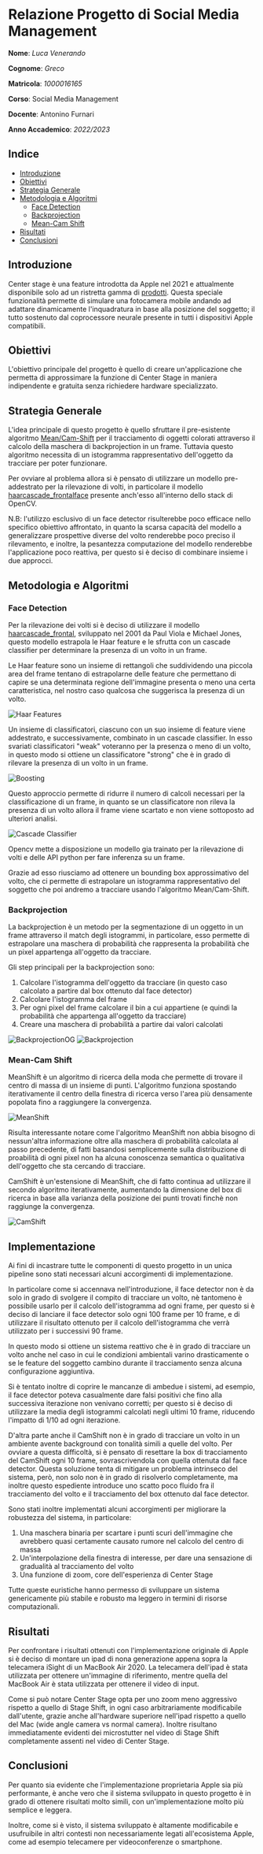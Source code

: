 # Relazione Progetto di Social Media Management

**Nome**: *Luca Venerando*

**Cognome**: *Greco*

**Matricola**: *1000016165*

**Corso**: Social Media Management

**Docente**: Antonino Furnari

**Anno Accademico**: *2022/2023*

## Indice 

* [Introduzione](#introduzione)
* [Obiettivi](#obiettivi)
* [Strategia Generale](#strategia-generale)
* [Metodologia e Algoritmi](#metodologia-e-algoritmi)
    * [Face Detection](#face-detection)
    * [Backprojection](#backprojection)
    * [Mean-Cam Shift](#mean-cam-shift)
* [Risultati](#risultati)
* [Conclusioni](#conclusioni)

## Introduzione

Center stage è una feature introdotta da Apple nel 2021 e attualmente disponibile solo ad un ristretta gamma di [prodotti](https://support.apple.com/en-us/HT212315). Questa speciale funzionalità permette di simulare una fotocamera mobile andando ad adattare dinamicamente l'inquadratura in base alla posizione del soggetto; il tutto sostenuto dal coprocessore neurale presente in tutti i dispositivi Apple compatibili.

## Obiettivi

L'obiettivo principale del progetto è quello di creare un'applicazione che permetta di approssimare la funzione di Center Stage in maniera indipendente e gratuita senza richiedere hardware specializzato. 

## Strategia Generale

L'idea principale di questo progetto è quello sfruttare il pre-esistente algoritmo [Mean/Cam-Shift](https://docs.opencv.org/5.x/d7/d00/tutorial_meanshift.html) per il tracciamento di oggetti colorati attraverso il calcolo della maschera di backprojection in un frame. Tuttavia questo algoritmo necessita di un istogramma rappresentativo dell'oggetto da tracciare per poter funzionare.

Per ovviare al problema allora si è pensato di utilizzare un modello pre-addestrato per la rilevazione di volti, in particolare il modello [haarcascade_frontalface](https://docs.opencv.org/5.x/db/d28/tutorial_cascade_classifier.html) presente anch'esso all'interno dello stack di OpenCV.

N.B: l'utilizzo esclusivo di un face detector risulterebbe poco efficace nello specifico obiettivo affrontato, in quanto la scarsa capacità del modello a generalizzare prospettive diverse del volto renderebbe poco preciso il rilevamento, e inoltre, la pesantezza computazione del modello renderebbe l'applicazione poco reattiva, per questo si è deciso di combinare insieme i due approcci.

## Metodologia e Algoritmi 

### Face Detection

Per la rilevazione dei volti si è deciso di utilizzare il modello [haarcascade_frontal](https://docs.opencv.org/5.x/db/d28/tutorial_cascade_classifier.html), sviluppato nel 2001 da Paul Viola e Michael Jones, questo modello estrapola le Haar feature e le sfrutta con un cascade classifier per determinare la presenza di un volto in un frame.

Le Haar feature sono un insieme di rettangoli che suddividendo una piccola area del frame tentano di estrapolarne delle feature che permettano di capire se una determinata regione dell'immagine presenta o meno una certa caratteristica, nel nostro caso qualcosa che suggerisca la presenza di un volto.


![Haar Features](images/haarfeatures.jpg)

Un insieme di classificatori, ciascuno con un suo insieme di feature viene addestrato, e successivamente, combinato in un cascade classifier. In esso svariati classificatori "weak" voteranno per la presenza o meno di un volto, in questo modo si ottiene un classificatore "strong" che è in grado di rilevare la presenza di un volto in un frame.

![Boosting](images/boosting.jpg)

Questo approccio permette di ridurre il numero di calcoli necessari per la classificazione di un frame, in quanto se un classificatore non rileva la presenza di un volto allora il frame viene scartato e non viene sottoposto ad ulteriori analisi.

![Cascade Classifier](images/cascade.jpg)

Opencv mette a disposizione un modello gia trainato per la rilevazione di volti e delle API python per fare inferenza su un frame. 

Grazie ad esso riusciamo ad ottenere un bounding box approssimativo del volto, che ci permette di estrapolare un istogramma rappresentativo del soggetto che poi andremo a tracciare usando l'algoritmo Mean/Cam-Shift.

### Backprojection

La backprojection è un metodo per la segmentazione di un oggetto in un frame attraverso il match degli istogrammi, in particolare, esso permette di estrapolare una maschera di probabilità che rappresenta la probabilità che un pixel appartenga all'oggetto da tracciare.

Gli step principali per la backprojection sono:

1. Calcolare l'istogramma dell'oggetto da tracciare (in questo caso calcolato a partire dal box ottenuto dal face detector)
2. Calcolare l'istogramma del frame
3. Per ogni pixel del frame calcolare il bin a cui appartiene (e quindi la probabilità che appartenga all'oggetto da tracciare)
4. Creare una maschera di probabilità a partire dai valori calcolati

![BackprojectionOG](images/backprojection_og.jpg)
![Backprojection](images/backprojection.jpg)

### Mean-Cam Shift

MeanShift è un algoritmo di ricerca della moda che permette di trovare il centro di massa di un insieme di punti. L'algoritmo funziona spostando iterativamente il centro della finestra di ricerca verso l'area più densamente popolata fino a raggiungere la convergenza.

![MeanShift](images/meanshift.jpg)

Risulta interessante notare come l'algoritmo MeanShift non abbia bisogno di nessun'altra informazione oltre alla maschera di probabilità calcolata al passo precedente, di fatti basandosi semplicemente sulla distribuzione di proabilità di ogni pixel non ha alcuna conoscenza semantica o qualitativa dell'oggetto che sta cercando di tracciare.

CamShift è un'estensione di MeanShift, che di fatto continua ad utilizzare il secondo algoritmo iterativamente, aumentando la dimensione del box di ricerca in base alla varianza della posizione dei punti trovati finchè non raggiunge la convergenza. 

![CamShift](images/camshift.gif)

## Implementazione

Ai fini di incastrare tutte le componenti di questo progetto in un unica pipeline sono stati necessari alcuni accorgimenti di implementazione.

In particolare come si accennava nell'introduzione, il face detector non è da solo in grado di svolgere il compito di tracciare un volto, nè tantomeno è possibile usarlo per il calcolo dell'istogramma ad ogni frame, per questo si è deciso di lanciare il face detector solo ogni 100 frame per 10 frame, e di utilizzare il risultato ottenuto per il calcolo dell'istogramma che verrà utilizzato per i successivi 90 frame.

In questo modo si ottiene un sistema reattivo che è in grado di tracciare un volto anche nel caso in cui le condizioni ambientali varino drasticamente o se le feature del soggetto cambino durante il tracciamento senza alcuna configurazione aggiuntiva.

Si è tentato inoltre di coprire le mancanze di ambedue i sistemi, ad esempio, il face detector poteva casualmente dare falsi positivi che fino alla successiva iterazione non venivano corretti; per questo si è deciso di utilizzare la media degli istogrammi calcolati negli ultimi 10 frame, riducendo l'impatto di 1/10 ad ogni iterazione.

D'altra parte anche il CamShift non è in grado di tracciare un volto in un ambiente avente background con tonalità simili a quelle del volto. Per ovviare a questa difficoltà, si è pensato di resettare la box di tracciamento del CamShift ogni 10 frame, sovrascrivendola con quella ottenuta dal face detector. Questa soluzione tenta di mitigare un problema intrinseco del sistema, però, non solo non è in grado di risolverlo completamente, ma inoltre questo espediente introduce uno scatto poco fluido fra il tracciamento del volto e il tracciamento del box ottenuto dal face detector.

Sono stati inoltre implementati alcuni accorgimenti per migliorare la robustezza del sistema, in particolare:
1. Una maschera binaria per scartare i punti scuri dell'immagine che avrebbero quasi certamente causato rumore nel calcolo del centro di massa
2. Un'interpolazione della finestra di interesse, per dare una sensazione di gradualità al tracciamento del volto
3. Una funzione di zoom, core dell'esperienza di Center Stage

Tutte queste euristiche hanno permesso di sviluppare un sistema genericamente più stabile e robusto ma leggero in termini di risorse computazionali.

## Risultati

Per confrontare i risultati ottenuti con l'implementazione originale di Apple si è deciso di montare un ipad di nona generazione appena sopra la telecamera iSight di un MacBook Air 2020. La telecamera dell'ipad è stata utilizzata per ottenere un'immagine di riferimento, mentre quella del MacBook Air è stata utilizzata per ottenere il video di input.

<!-- Di seguito tre video nella seguente configurazione:

<style>
  .row {
    display: flex;
  }

  .column {
    flex: 33.33%;
    padding: 5px;
  }
</style>
<div class="row">
  <div class="column">
    <p>
        <b>Video originale</b>
    </p>
    <img src="cropped/unzoomed_video.gif" alt="unzoomed video">
  </div>
  <div class="column">
    <p>
        <b>Video con Center Stage</b>
    </p>
    <img src="cropped/video_comparativo_center_stage.gif" alt="comparative video center stage">
  </div>
  <div class="column">
    <p>
        <b>Video con Stage Shift</b>
    </p>
    <img src="cropped/video_comparativo_stage_shift.gif" alt="comparative video stage shift">
  </div>
</div>
 -->
Come si può notare Center Stage opta per uno zoom meno aggressivo rispetto a quello di Stage Shift, in ogni caso arbitrariamente modificabile dall'utente, grazie anche all'hardware superiore nell'ipad rispetto a quello del Mac (wide angle camera vs normal camera). Inoltre risultano immediatamente evidenti dei microstutter nel video di Stage Shift completamente assenti nel video di Center Stage.

## Conclusioni

Per quanto sia evidente che l'implementazione proprietaria Apple sia più performante, è anche vero che il sistema sviluppato in questo progetto è in grado di ottenere risultati molto simili, con un'implementazione molto più semplice e leggera.

Inoltre, come si è visto, il sistema sviluppato è altamente modificabile e usufruibile in altri contesti non necessariamente legati all'ecosistema Apple, come ad esempio telecamere per videoconferenze o smartphone.